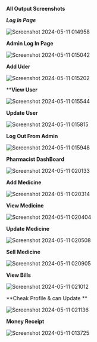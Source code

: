 ****All Output Screenshots****

***Log In Page***

![Screenshot 2024-05-11 014958](https://github.com/mdshafiulazama/Pharmacy-Management-System-Java-NetBeans-/assets/147131437/c5714c8b-5818-4ad8-a04d-77f1568206c9)

**Admin Log In Page**

![Screenshot 2024-05-11 015042](https://github.com/mdshafiulazama/Pharmacy-Management-System-Java-NetBeans-/assets/147131437/de18e148-18f8-4e96-90a7-d0728b2ebc47)

**Add Uder**

![Screenshot 2024-05-11 015202](https://github.com/mdshafiulazama/Pharmacy-Management-System-Java-NetBeans-/assets/147131437/e1ad11bf-6eac-49bf-8c89-95c4e7265b8e)

****View User**

![Screenshot 2024-05-11 015544](https://github.com/mdshafiulazama/Pharmacy-Management-System-Java-NetBeans-/assets/147131437/b45f7363-dbe1-43f4-8655-89d35fa95e0e)


**Update User**

![Screenshot 2024-05-11 015815](https://github.com/mdshafiulazama/Pharmacy-Management-System-Java-NetBeans-/assets/147131437/993de0b1-b200-4f58-9d61-37cbc8790e54)


**Log Out From Admin**

![Screenshot 2024-05-11 015948](https://github.com/mdshafiulazama/Pharmacy-Management-System-Java-NetBeans-/assets/147131437/0c382ddd-169e-47e6-b2a8-5a8fe14c5262)


**Pharmacist DashBoard**

![Screenshot 2024-05-11 020133](https://github.com/mdshafiulazama/Pharmacy-Management-System-Java-NetBeans-/assets/147131437/b2456731-cf24-4936-aecc-1f677cad4c5d)


**Add Medicine**

![Screenshot 2024-05-11 020314](https://github.com/mdshafiulazama/Pharmacy-Management-System-Java-NetBeans-/assets/147131437/e80b847b-502a-47bc-9799-55870ac50a3b)


**View Medicine**

![Screenshot 2024-05-11 020404](https://github.com/mdshafiulazama/Pharmacy-Management-System-Java-NetBeans-/assets/147131437/6c9575ae-3286-41f6-86e7-6329f4901afb)


**Update Medicine**

![Screenshot 2024-05-11 020508](https://github.com/mdshafiulazama/Pharmacy-Management-System-Java-NetBeans-/assets/147131437/8da78a5d-a19e-469f-a07e-a87708cb5f20)


**Sell Medicine**

![Screenshot 2024-05-11 020905](https://github.com/mdshafiulazama/Pharmacy-Management-System-Java-NetBeans-/assets/147131437/65afec02-feb4-4b1b-983d-ffb5a091400b)


**View Bills**

![Screenshot 2024-05-11 021012](https://github.com/mdshafiulazama/Pharmacy-Management-System-Java-NetBeans-/assets/147131437/644eb51d-eab5-42bd-9a68-6cd2763ca761)


**Cheak Profile & can Update **

![Screenshot 2024-05-11 021136](https://github.com/mdshafiulazama/Pharmacy-Management-System-Java-NetBeans-/assets/147131437/7712c2a1-88ed-4d39-878e-14a5d9bb2b76)


**Money Receipt**

![Screenshot 2024-05-11 013725](https://github.com/mdshafiulazama/Pharmacy-Management-System-Java-NetBeans-/assets/147131437/762e920f-a7f4-4dff-bcff-ea5cbea059f7)
